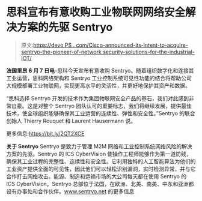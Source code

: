 # 思科宣布有意收购工业物联网网络安全解决方案的先驱 Sentryo

> 原文:[https://devo PS . com/Cisco-announced-its-intent-to-acquire-sentryo-the-pioneer-of-network security-solutions-for-the-industrial-IOT/](https://devops.com/cisco-announces-its-intent-to-acquire-sentryo-the-pioneer-of-cybersecurity-solutions-for-the-industrial-iot/)

**法国里昂 6 月 7 日电**–思科今天宣布有意收购 Sentryo。随着组织数字化和连接其工业运营，思科网络架构和 Sentryo 工业控制系统可见性功能的结合将帮助公司大规模部署工业物联网，实现更高水平的灵活性，并更好地保护其资产和数据。

“思科选择 Sentryo 开发的技术作为集团物联网安全产品的基石，我们对此感到非常自豪。这是对整个 Sentryo 团队认可的重要标志，我们将继续发展，提供最佳技术，使全球组织能够确保其工业运营的连续性、弹性和安全性。”Sentryo 的联合创始人 Thierry Rouquet 和 Laurent Hausermann 说。

更多信息:https://bit.ly/2QT2XCE

**关于 Sentryo**
Sentryo 是致力于管理 M2M 网络和工业控制系统网络风险的解决方案的先驱。Sentryo 的 ICS CyberVision 使操作工程师能够作为第一道防线，确保其工业过程的完整性、连续性和安全性。它利用独特的人工智能算法为他们的工业资产提供全面的可见性，因此他们可以轻松识别漏洞，实时检测异常，并与它合作打击网络攻击。能源、制造和运输市场的大公司每天都在使用 Sentryo 的 ICS CyberVision。Sentryo 总部位于法国，在欧洲、北美、南美、中东和亚洲都设有办事处和合作伙伴。www.sentryo.net 的更多信息